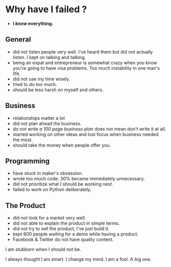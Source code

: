 Why have I failed ?
====================

- **I *knew* everything.**

General
---------

- did not listen people very well. I've heard them but did not actually listen. I kept on talking and talking.
- being an expat and entrepreneur is somewhat crazy when you know you're going to have visa problems. Too much instability in one man's life.
- did not use my time wisely.
- tried to do too much.
- should be less harsh on myself and others.

Business
-----------------

- relationships matter a lot
- did not plan ahead the business.
- *do not write a 100 page business plan* does not mean don't write it at all.
- started working on other ideas and lost focus when business needed the most.
- should take the money when people offer you.

Programming
-------------

- have stuck in maker's obsession.
- wrote too much code. 30% became immediately unnecessary.
- did not prioritize what I should be working next.
- failed to work on Python deliberately.


The Product
-------------

- did not look for a market very well.
- did not able to explain the product in simple terms.
- did not try to sell the product, I've just build it.
- kept 600 people waiting for a demo while having a product.
- Facebook & Twitter do not have quality content.

I am stubborn when I should not be.

I always thought I am smart. I change my mind. I am a fool. A big one.

